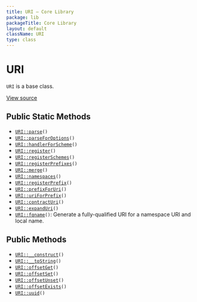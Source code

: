 ```yaml
---
title: URI — Core Library
package: lib
packageTitle: Core Library
layout: default
className: URI
type: class
---
```


# URI

<code>URI</code> is a base class.

<a href="https://github.com/eregansu/lib/blob/master/uri.php">View source</a>

## Public Static Methods

* <code><a href="URI%3A%3Aparse">URI::parse</a>()</code>
* <code><a href="URI%3A%3AparseForOptions">URI::parseForOptions</a>()</code>
* <code><a href="URI%3A%3AhandlerForScheme">URI::handlerForScheme</a>()</code>
* <code><a href="URI%3A%3Aregister">URI::register</a>()</code>
* <code><a href="URI%3A%3AregisterSchemes">URI::registerSchemes</a>()</code>
* <code><a href="URI%3A%3AregisterPrefixes">URI::registerPrefixes</a>()</code>
* <code><a href="URI%3A%3Amerge">URI::merge</a>()</code>
* <code><a href="URI%3A%3Anamespaces">URI::namespaces</a>()</code>
* <code><a href="URI%3A%3AregisterPrefix">URI::registerPrefix</a>()</code>
* <code><a href="URI%3A%3AprefixForUri">URI::prefixForUri</a>()</code>
* <code><a href="URI%3A%3AuriForPrefix">URI::uriForPrefix</a>()</code>
* <code><a href="URI%3A%3AcontractUri">URI::contractUri</a>()</code>
* <code><a href="URI%3A%3AexpandUri">URI::expandUri</a>()</code>
* <code><a href="URI%3A%3Afqname">URI::fqname</a>()</code>: Generate a fully-qualified URI for a namespace URI and local name.

## Public Methods

* <code><a href="URI%3A%3A__construct">URI::__construct</a>()</code>
* <code><a href="URI%3A%3A__toString">URI::__toString</a>()</code>
* <code><a href="URI%3A%3AoffsetGet">URI::offsetGet</a>()</code>
* <code><a href="URI%3A%3AoffsetSet">URI::offsetSet</a>()</code>
* <code><a href="URI%3A%3AoffsetUnset">URI::offsetUnset</a>()</code>
* <code><a href="URI%3A%3AoffsetExists">URI::offsetExists</a>()</code>
* <code><a href="URI%3A%3Auuid">URI::uuid</a>()</code>

